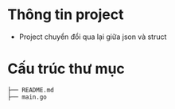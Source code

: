 # Thông tin project

- Project chuyển đổi qua lại giữa json và struct

# Cấu trúc thư mục

```
├── README.md
├── main.go
```
